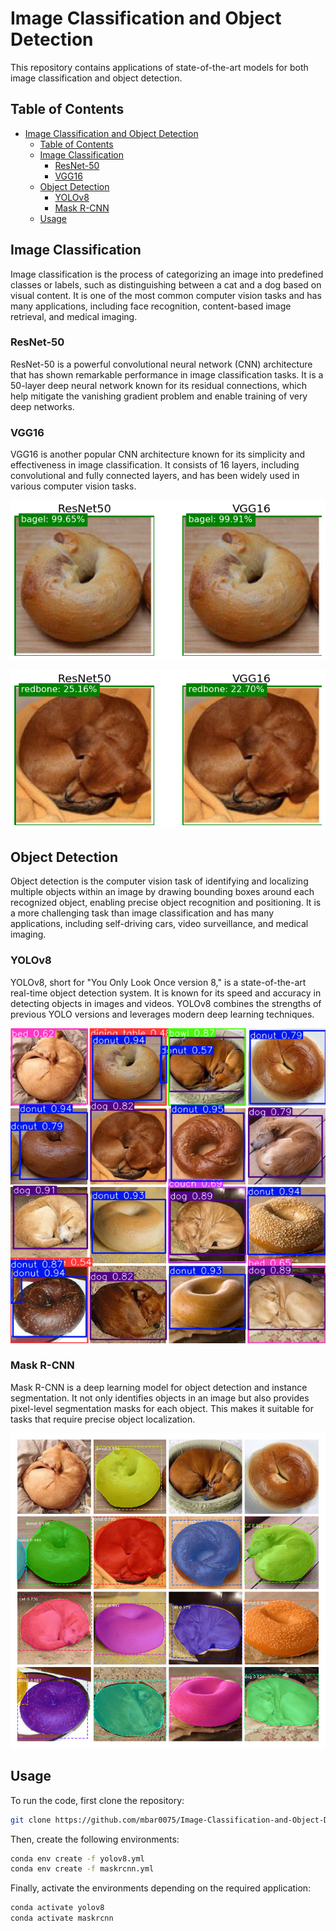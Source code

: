 # Image Classification and Object Detection

This repository contains applications of state-of-the-art models for both image classification and object detection.

## Table of Contents
- [Image Classification and Object Detection](#image-classification-and-object-detection)
  - [Table of Contents](#table-of-contents)
  - [Image Classification](#image-classification)
    - [ResNet-50](#resnet-50)
    - [VGG16](#vgg16)
  - [Object Detection](#object-detection)
    - [YOLOv8](#yolov8)
    - [Mask R-CNN](#mask-r-cnn)
  - [Usage](#usage)

## Image Classification
Image classification is the process of categorizing an image into predefined classes or labels, such as distinguishing between a cat and a dog based on visual content. It is one of the most common computer vision tasks and has many applications, including face recognition, content-based image retrieval, and medical imaging.

### ResNet-50

ResNet-50 is a powerful convolutional neural network (CNN) architecture that has shown remarkable performance in image classification tasks. It is a 50-layer deep neural network known for its residual connections, which help mitigate the vanishing gradient problem and enable training of very deep networks.

### VGG16

VGG16 is another popular CNN architecture known for its simplicity and effectiveness in image classification. It consists of 16 layers, including convolutional and fully connected layers, and has been widely used in various computer vision tasks.

<p align="center"><img src='Assets/image_classification1.png'></p>
<p align="center"><img src='Assets/image_classification2.png'></p>


## Object Detection
Object detection is the computer vision task of identifying and localizing multiple objects within an image by drawing bounding boxes around each recognized object, enabling precise object recognition and positioning. It is a more challenging task than image classification and has many applications, including self-driving cars, video surveillance, and medical imaging.

### YOLOv8

YOLOv8, short for "You Only Look Once version 8," is a state-of-the-art real-time object detection system. It is known for its speed and accuracy in detecting objects in images and videos. YOLOv8 combines the strengths of previous YOLO versions and leverages modern deep learning techniques.

<p align="center"><img src='Assets/yolov8_output.png'></p>

### Mask R-CNN

Mask R-CNN is a deep learning model for object detection and instance segmentation. It not only identifies objects in an image but also provides pixel-level segmentation masks for each object. This makes it suitable for tasks that require precise object localization.

<p align="center"><img src='Assets/maskrcnn_output.png'></p>

## Usage
To run the code, first clone the repository:
```bash
git clone https://github.com/mbar0075/Image-Classification-and-Object-Detection.git
```

Then, create the following environments:
```bash
conda env create -f yolov8.yml
conda env create -f maskrcnn.yml
```

Finally, activate the environments depending on the required application:
```bash
conda activate yolov8
conda activate maskrcnn
```